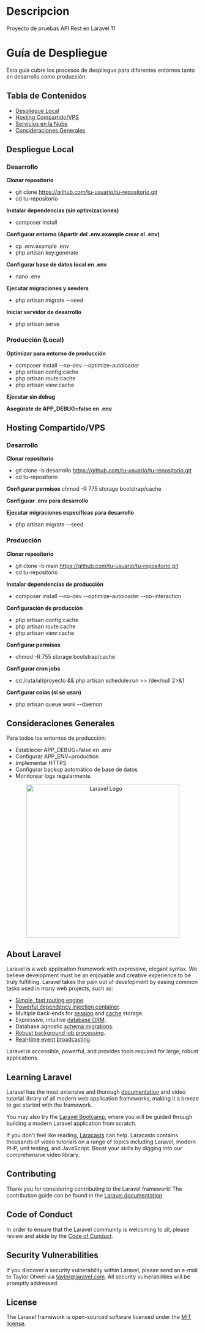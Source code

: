 # Descripcion
Proyecto de pruebas API Rest en Laravel 11

# Guía de Despliegue
Esta guía cubre los procesos de despliegue para diferentes entornos tanto en desarrollo como producción.

## Tabla de Contenidos
- [Despliegue Local](#despliegue-local)
- [Hosting Compartido/VPS](#hosting-compartidovps)
- [Servicios en la Nube](#servicios-en-la-nube)
- [Consideraciones Generales](#consideraciones-generales)

## Despliegue Local
### Desarrollo
**Clonar repositorio**
- git clone https://github.com/tu-usuario/tu-repositorio.git
- cd tu-repositorio

**Instalar dependencias (sin optimizaciones)**
- composer install

**Configurar entorno (Apartir del .env.example crear el .env)**
- cp .env.example .env
- php artisan key:generate

**Configurar base de datos local en .env**
- nano .env

**Ejecutar migraciones y seeders**
- php artisan migrate --seed

**Iniciar servidor de desarrollo**
- php artisan serve

### Producción (Local)
**Optimizar para entorno de producción**
- composer install --no-dev --optimize-autoloader
- php artisan config:cache
- php artisan route:cache
- php artisan view:cache

**Ejecutar sin debug**

**Asegúrate de APP_DEBUG=false en .env**

## Hosting Compartido/VPS
### Desarrollo
**Clonar repositorio**
- git clone -b desarrollo https://github.com/tu-usuario/tu-repositorio.git
- cd tu-repositorio

**Configurar permisos**
chmod -R 775 storage bootstrap/cache

**Configurar .env para desarrollo**

**Ejecutar migraciones específicas para desarrollo**
- php artisan migrate --seed

### Producción
**Clonar repositorio**
- git clone -b main https://github.com/tu-usuario/tu-repositorio.git
- cd tu-repositorio

**Instalar dependencias de producción**
- composer install --no-dev --optimize-autoloader --no-interaction

**Configuración de producción**
- php artisan config:cache
- php artisan route:cache
- php artisan view:cache

**Configurar permisos**
- chmod -R 755 storage bootstrap/cache

**Configurar cron jobs**
- cd /ruta/al/proyecto && php artisan schedule:run >> /dev/null 2>&1

**Configurar colas (si se usan)**
- php artisan queue:work --daemon

## Consideraciones Generales
Para todos los entornos de producción:
- Establecer APP_DEBUG=false en .env
- Configurar APP_ENV=production
- Implementar HTTPS
- Configurar backup automático de base de datos
- Monitorear logs regularmente

<p align="center"><a href="https://laravel.com" target="_blank"><img src="https://raw.githubusercontent.com/laravel/art/master/logo-lockup/5%20SVG/2%20CMYK/1%20Full%20Color/laravel-logolockup-cmyk-red.svg" width="400" alt="Laravel Logo"></a></p>

## About Laravel

Laravel is a web application framework with expressive, elegant syntax. We believe development must be an enjoyable and creative experience to be truly fulfilling. Laravel takes the pain out of development by easing common tasks used in many web projects, such as:

- [Simple, fast routing engine](https://laravel.com/docs/routing).
- [Powerful dependency injection container](https://laravel.com/docs/container).
- Multiple back-ends for [session](https://laravel.com/docs/session) and [cache](https://laravel.com/docs/cache) storage.
- Expressive, intuitive [database ORM](https://laravel.com/docs/eloquent).
- Database agnostic [schema migrations](https://laravel.com/docs/migrations).
- [Robust background job processing](https://laravel.com/docs/queues).
- [Real-time event broadcasting](https://laravel.com/docs/broadcasting).

Laravel is accessible, powerful, and provides tools required for large, robust applications.

## Learning Laravel

Laravel has the most extensive and thorough [documentation](https://laravel.com/docs) and video tutorial library of all modern web application frameworks, making it a breeze to get started with the framework.

You may also try the [Laravel Bootcamp](https://bootcamp.laravel.com), where you will be guided through building a modern Laravel application from scratch.

If you don't feel like reading, [Laracasts](https://laracasts.com) can help. Laracasts contains thousands of video tutorials on a range of topics including Laravel, modern PHP, unit testing, and JavaScript. Boost your skills by digging into our comprehensive video library.

## Contributing

Thank you for considering contributing to the Laravel framework! The contribution guide can be found in the [Laravel documentation](https://laravel.com/docs/contributions).

## Code of Conduct

In order to ensure that the Laravel community is welcoming to all, please review and abide by the [Code of Conduct](https://laravel.com/docs/contributions#code-of-conduct).

## Security Vulnerabilities

If you discover a security vulnerability within Laravel, please send an e-mail to Taylor Otwell via [taylor@laravel.com](mailto:taylor@laravel.com). All security vulnerabilities will be promptly addressed.

## License

The Laravel framework is open-sourced software licensed under the [MIT license](https://opensource.org/licenses/MIT).
